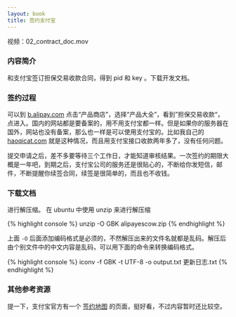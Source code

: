 ```yaml
---
layout: book
title: 签约支付宝
---
```


视频：02_contract_doc.mov

### 内容简介

和支付宝签订担保交易收款合同，得到 pid 和 key 。下载开发文档。

### 签约过程

可以到 <a href="http://b.alipay.com">b.alipay.com</a> 点击“产品商店”，选择“产品大全”，看到”担保交易收款“，点进入。国内的网站都是要备案的，用不用支付宝都一样。但是如果你的服务器在国外，网站也没有备案，那么也一样是可以使用支付宝的。比如我自己的 <a href="http://haoqicat.com">haoqicat.com</a> 就是这种情况，而且用支付宝接口收款两年多了，没有任何问题。

提交申请之后，差不多要等待三个工作日，才能知道审核结果。一次签约的期限大概是一年吧，到期之后，支付宝公司的服务还是很贴心的，不断给你发短信，邮件，不断提醒你续签合同，续签是很简单的，而且也不收钱。

### 下载文档

进行解压缩。
在 ubuntu 中使用 unzip 来进行解压缩

{% highlight console %}
unzip -O GBK alipayescow.zip
{% endhighlight %}

上面 `-O` 后面添加编码格式是必须的，不然解压出来的文件名就都是乱码。解压后由个别文件中的中文内容是乱码，可以用下面的命令来转换编码格式。

{% highlight console %}
iconv -f GBK -t UTF-8 -o output.txt 更新日志.txt
{% endhighlight %}

### 其他参考资源

提一下，支付宝官方有一个 <a href="http://fun.alipay.com/zfbxt/qianyueditu.htm?src=nsf04">签约地图</a> 的页面，挺好看，不过内容暂时还比较空。
